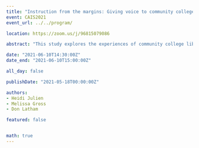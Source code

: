 ```yaml
---
title: "Instruction from the margins: Giving voice to community college librarians"
event: CAIS2021
event_url: ../../program/

location: https://zoom.us/j/96815079086

abstract: "This study explores the experiences of community college librarians in the United States with instructional responsibility, as they negotiate professional guidelines that challenge their existing practices. Community college environments, students, and programs differ significantly from those typically explored in information literacy research. Thus, the study gives voice to a relatively marginalized set of librarians, many of whom struggle to implement instructional approaches perceived to be more suitable for university contexts."

date: "2021-06-10T14:30:00Z"
date_end: "2021-06-10T15:00:00Z"

all_day: false

publishDate: "2021-05-18T00:00:00Z"

authors:
- Heidi Julien
- Melissa Gross
- Don Latham

featured: false


math: true
---
```

